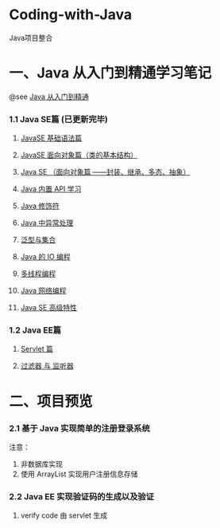 # Coding-with-Java  

Java项目整合 

# 一、Java 从入门到精通学习笔记  
@see [Java 从入门到精通](https://www.yuque.com/u300253/learnjava)

### 1.1 Java SE篇 (已更新完毕)
1. [JavaSE 基础语法篇](https://www.yuque.com/u300253/learnjava/java_se_01)

2. [JavaSE 面向对象篇（类的基本结构）](https://www.yuque.com/u300253/learnjava/java_se_02)

3. [Java SE （面向对象篇 ——封装、继承、多态、抽象）](https://www.yuque.com/u300253/learnjava/java_se_03)

4. [Java 内置 API 学习](https://www.yuque.com/u300253/learnjava/java_se_04)

5. [Java 修饰符](https://www.yuque.com/u300253/learnjava/java_se_05)

6. [Java 中异常处理](https://www.yuque.com/u300253/learnjava/java_se_06)

7. [泛型与集合](https://www.yuque.com/u300253/learnjava/java_se_07)

8. [Java 的 IO 编程](https://www.yuque.com/u300253/learnjava/java_se_08)

9. [多线程编程](https://www.yuque.com/u300253/learnjava/java_se_09)

10. [Java 网络编程](https://www.yuque.com/u300253/learnjava/java_se_10)

11. [Java SE 高级特性](https://www.yuque.com/u300253/learnjava/java_se_11)
### 1.2 Java EE篇
1. [Servlet 篇](https://www.yuque.com/u300253/learnjava/java_ee_01)

2. [过滤器 与 监听器](https://www.yuque.com/u300253/learnjava/java_ee_02)
# 二、项目预览   
### 2.1 基于 Java 实现简单的注册登录系统   
注意：   
1. 非数据库实现  
2. 使用 ArrayList 实现用户注册信息存储  

### 2.2 Java EE 实现验证码的生成以及验证  
1. verify code 由 servlet 生成  
